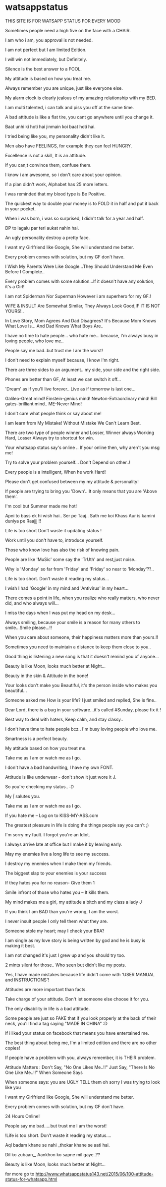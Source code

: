 # watsappstatus
THIS SITE IS FOR WATSAPP STATUS FOR EVERY MOOD


Sometimes people need a high five on the face with a CHAIR.

I am who i am, you approval is not needed.

I am not perfect but I am limited Edition.

I will win not immediately, but Definitely.

Silence is the best answer to a FOOL.

My attitude is based on how you treat me.

Always remember you are unique, just like everyone else.

My alarm clock is clearly jealous of my amazing relationship with my BED.

I am multi talented, i can talk and piss you off at the same time.

A bad attitude is like a flat tire, you cant go anywhere until you change it.

Baat unhi ki hoti hai jinmain koi baat hoti hai.

I tried being like you, my personality didn't like it.

Men also have FEELINGS, for example they can feel HUNGRY.

Excellence is not a skill, It is an attitude.

If you can;t convince them, confuse them.

I know i am awesome, so i don't care about your opinion.

If a plan didn't work, Alphabet has 25 more letters.

I was reminded that my blood type is Be Positive.

The quickest way to double your money is to FOLD it in half and put it back in your pocket.

When i was born, i was so surprised, I didn't talk for a year and half.

DP to lagalu par teri aukat nahin hai.

An ugly personality destroy a pretty face.

I want my Girlfriend like Google, She will understand me better.

Every problem comes with solution, but my GF don't have.

I Wish My Parents Were Like Google...They Should Understand Me Even Before I Complete..

Every problem comes with some solution...If it doesn't have any solution, it's a Girl!

I am not Spiderman Nor Superman However i am superhero for my GF.!

WIFE & INSULT Are Somewhat Similar, They Always Look Good,IF IT IS NOT YOURS!..

In Love Story, Mom Agrees And Dad Disagrees? It's Because Mom Knows What Love Is... And Dad Knows What Boys Are..

I have no time to hate people... who hate me... because, I'm always busy in loving people, who love me..

People say me bad..but trust me I am the worst!

I don't need to explain myself because, I know I'm right.

There are three sides to an argument.. my side, your side and the right side.

Phones are better than GF, At least we can switch it off...

'Dream' as if you'll live forever.. Live as if tomorrow is last one...

Galileo-Great mind! Einstein-genius mind! Newton-Extraordinary mind! Bill gates-brilliant mind.. ME-Never Mind!

I don't care what people think or say about me!

I am learn from My Mistake! Without Mistake We Can't Learn Best.

There are two type of people winner and Losser, Winner always Working Hard, Losser Always try to shortcut for win.

Your whatsapp status say's online .. If your online then, why aren't you msg me!

Try to solve your problem yourself... Don't Depend on other..!

Every people is a intelligent, When he work Hard!

Please don't get confused between my my attitude & personality!

If people are trying to bring you 'Down'.. It only means that you are 'Above them'.

I'm cool but Summer made me hot!

Apni to bass ek hi wish hai.. Ser pe Taaj.. Sath me koi Khass Aur is kamini duniya pe Raajjj !!

Life is too short Don't waste it updating status !

Work until you don't have to, introduce yourself.

Those who know love has also the risk of knowing pain.

People are like 'MuSic' some say the 'TrUth' and rest,just noise..

Why is 'Monday' so far from 'Friday' and 'Friday' so near to 'Monday'??..

Life is too short. Don't waste it reading my status...

I wish I had 'Google' in my mind and 'Antivirus' in my heart...

There comes a point in life, when you realize who really matters, who never did, and who always will...

I miss the days when I was put my head on my desk...

Always smiling, because your smile is a reason for many others to smile...Smile please...!!

When you care about someone, their happiness matters more than yours.!!

Sometimes you need to maintain a distance to keep them close to you..

Good thing is listening a new song is that it doesn't remind you of anyone...

Beauty is like Moon, looks much better at Night...

Beauty in the skin & Attitude in the bone!

Your looks don't make you Beautiful, it's the person inside who makes you beautiful...

Someone asked me How is your life? I just smiled and replied, She is fine..

Dear Lord, there is a bug in your software...it's called #Sunday, please fix it !

Best way to deal with haters, Keep calm, and stay classy..

I don't have time to hate people bcz.. I'm busy loving people who love me.

Smartness is a perfect beauty.

My attitude based on how you treat me.

Take me as I am or watch me as I go.

I don't have a bad handwriting, I have my own FONT.

Attitude is like underwear - don't show it just wore it J.

So you're checking my status.. :D

My _|_ salutes you.

Take me as I am or watch me as I go.

If you hate me – Log on to KISS-MY-ASS.com

The greatest pleasure in life is doing the things people say you can't ;)

I'm sorry my fault. I forgot you're an Idiot.

I always arrive late at office but I make it by leaving early.

May my enemies live a long life to see my success.

I destroy my enemies when I make them my friends.

The biggest slap to your enemies is your success

If they hates you for no reason- Give them 1

Smile infront of those who hates you – It kills them.

My mind makes me a girl, my attitude a bitch and my class a lady J

If you think I am BAD than you're wrong, I am the worst.

I never insult people I only tell them what they are.

Someone stole my heart; may I check your BRA?

I am single as my love story is being written by god and he is busy is making it best.

I am not changed it's just I grew up and you should try too.

2 mints silent for those.. Who seen but didn't like my posts.

Yes, I have made mistakes because life didn't come with 'USER MANUAL and INSTRUCTIONS'!

Attitudes are more important than facts.

Take charge of your attitude. Don't let someone else choose it for you.

The only disability in life is a bad attitude.

Some people are just so FAKE that if you look properly at the back of their neck, you'll find a tag saying "MADE IN CHINA" :D

If i liked your status on facebook that means you have entertained me.

The best thing about being me, I'm a limited edition and there are no other copies!

If people have a problem with you, always remember, it is THEIR problem.

Attitude Matters : Don't Say, "No One Likes Me..!!" Just Say, "There Is No One Like Me..!!" When Someone Says

When someone says: you are UGLY TELL them oh sorry I was trying to look like you

I want my Girlfriend like Google, She will understand me better.

Every problem comes with solution, but my GF don't have.

24 Hours Online! 

 People say me bad…..but trust me I am the worst!

!Life is too short. Don’t waste it reading my status….

 Aql badam khane se nahi _thokar khane se aati hai.

Dil ko zubaan,_ Aankhon ko sapne mil gaye..??

 Beauty is like Moon, looks much better at Night...
 
 for more go to http://www.whatsappstatus143.net/2015/06/100-attitude-status-for-whatsapp.html
